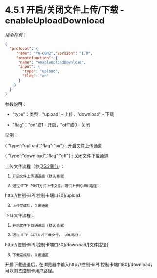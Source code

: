 # 4.5.1    开启/关闭文件上传/下载 - enableUploadDownload

*指令样例：*

```json
{
  "protocol": {
     "name": "YQ-COM2","version": "1.0",
     "remotefunction": {
      "name": "enableUploadDownload",
      "input": {
        "type": "upload",
        "flag": "on"
      }
    }
  }
}
```

参数说明：

- "type"：类型，"upload" - 上传，"download" - 下载

- "flag"："on"或1 - 开启，"off"或0 - 关闭


举例：

{ "type":"upload","flag":"on"} : 开启文件上传通道

{ "type":"download","flag":"off"} : 关闭文件下载通道

上传文件流程（参见[5.2章节](Process/Upload.md)）：

1)     开启文件上传通道后（默认关闭）

2)     通过HTTP POST方式上传文件，可供上传的URL路径：

http://控制卡IP[:控制卡端口80]/upload

3)     上传完成后，关闭通道

下载文件流程：

1)     开启文件下载通道后（默认关闭）

2)     通过HTTP GET方式下载文件， URL路径：

http://控制卡IP[:控制卡端口80]/download/[文件路径]

3)     下载完成后，关闭通道

开启下载通道后，在浏览器中输入http://控制卡IP[:控制卡端口80]/download，可以浏览控制卡用户路径。

 